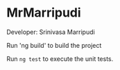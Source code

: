# MrMarripudi

Developer: Srinivasa Marripudi

Run 'ng build' to build the project

Run `ng test` to execute the unit tests.

